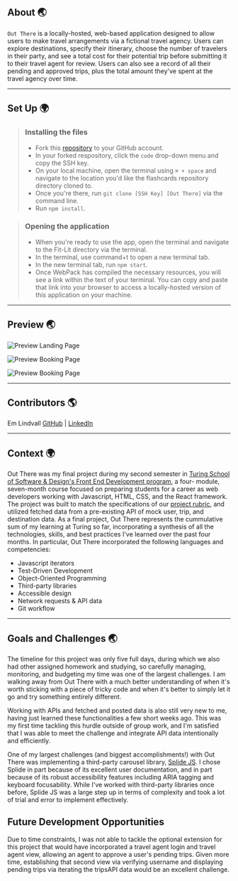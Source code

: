 ## About 🌏
`Out There` is a locally-hosted, web-based application designed to allow users to make travel arrangements via a fictional travel agency. Users can explore destinations, specify their itinerary, choose the number of travelers in their party, and see a total cost for their potential trip before submitting it to their travel agent for review. Users can also see a record of all their pending and approved trips, plus the total amount they've spent at the travel agency over time. 

---

## Set Up 🌍

> ### Installing the files
> - Fork this [repository](https://github.com/emlindvall/out-there) to your GitHub account. 
> - In your forked respository, click the `code` drop-down menu and copy the SSH key.
> - On your local machine, open the terminal using  `⌘ + space` and navigate to the location you'd like the flashcards repository directory cloned to. 
> - Once you're there, run `git clone [SSH Key] [Out There]` via the command line.
> - Run `npm install`. 

> ### Opening the application
> - When you're ready to use the app, open the terminal and navigate to the Fit-Lit directory via the terminal.
> - In the terminal, use command+t to open a new terminal tab. 
> - In the new terminal tab, run `npm start`.
> - Once WebPack has compiled the necessary resources, you will see a link within the text of your terminal. You can copy and paste that link into your browser to access a locally-hosted version of this application on your machine. 

---

## Preview 🌏

![Preview Landing Page](https://media.giphy.com/media/v1.Y2lkPTc5MGI3NjExMjVhYTQxZWY5Mjg5OTc0MzY2ZjAzNmEzNWUyYTZmZWNkOTc3MjRhZSZlcD12MV9pbnRlcm5hbF9naWZzX2dpZklkJmN0PWc/msY2zwAoGwlcN01Hfn/giphy.gif) 

![Preview Booking Page](https://media.giphy.com/media/v1.Y2lkPTc5MGI3NjExZDY1OTExYzQwZDQxNWQ0NmY4YmIxZTVkNjExY2U3ODM3MGU1M2Y4MSZlcD12MV9pbnRlcm5hbF9naWZzX2dpZklkJmN0PWc/zVxIcoMuOxxvYxNwjV/giphy.gif) 

![Preview Booking Page](https://media.giphy.com/media/v1.Y2lkPTc5MGI3NjExMzBiOGVjZDU4OTk3NDQ4NjFmNjEwNWQyODQ2NGUyN2NhM2I0YWRjYSZlcD12MV9pbnRlcm5hbF9naWZzX2dpZklkJmN0PWc/qHG1H42b22octWZh04/giphy.gif) 

---

## Contributors 🌎
Em Lindvall  [GitHub](https://github.com/emlindvall) | [LinkedIn](https://www.linkedin.com/in/emilylindvall/)

---

## Context 🌍
Out There was my final project during my second semester in [Turing School of Software & Design's Front End Development program](https://frontend.turing.edu/), a four- module, seven-month course focused on preparing students for a career as web developers working with Javascript, HTML, CSS, and the React framework. The project was built to match the specifications of our [project rubric](https://frontend.turing.edu/projects/travel-tracker.html), and utilized fetched data from a pre-existing API of mock user, trip, and destination data. As a final project, Out There represents the cummulative sum of my learning at Turing so far, incorporating a synthesis of all the technologies, skills, and best practices I've learned over the past four months. In particular, Out There incorporated the following languages and competencies: 
  * Javascript iterators 
  * Test-Driven Development
  * Object-Oriented Programming
  * Third-party libraries 
  * Accessible design
  * Network requests & API data 
  * Git workflow 

---

## Goals and Challenges 🌏
The timeline for this project was only five full days, during which we also had other assigned homework and studying, so carefully managing, monitoring, and budgeting my time was one of the largest challenges. I am walking away from Out There with a much better understanding of when it's worth sticking with a piece of tricky code and when it's better to simply let it go and try something entirely different. 

Working with APIs and fetched and posted data is also still very new to me, having just learned these functionalities a few short weeks ago. This was my first time tackling this hurdle outside of group work, and I'm satisfied that I was able to meet the challenge and integrate API data intentionally and efficiently. 

One of my largest challenges (and biggest accomplishments!) with Out There was implementing a third-party carousel library, [Splide JS](https://splidejs.com/). I chose Splide in part because of its excellent user documentation, and in part because of its robust accessibility features including ARIA tagging and keyboard focusability. While I've worked with third-party libraries once before, Splide JS was a large step up in terms of complexity and took a lot of trial and error to implement effectively. 

## Future Development Opportunities
Due to time constraints, I was not able to tackle the optional extension for this project that would have incorporated a travel agent login and travel agent view, allowing an agent to approve a user's pending trips. Given more time, establishing that second view via verifying username and displaying pending trips via iterating the tripsAPI data would be an excellent challenge. 



